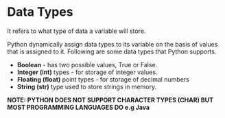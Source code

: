 # Data Types
It refers to what type of data a variable will store. 

Python dynamically assign data types to its variable on the basis of values that is assigned to it. Following are some data types that Python supports.

- **Boolean** - has two possible values, True or False.
- **Integer (int)** types - for storage of integer values.
- **Floating (float)** point types - for storage of decimal numbers
- **String (str)** type used to store strings in memory.

**NOTE: PYTHON DOES NOT SUPPORT CHARACTER TYPES (CHAR) BUT MOST PROGRAMMING LANGUAGES DO e.g Java**

